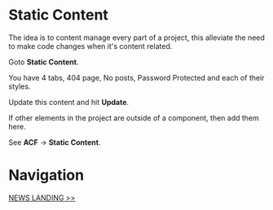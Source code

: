 # Static Content

The idea is to content manage every part of a project, this alleviate the need to make code changes when it's content related.

Goto **Static Content**.

You have 4 tabs, 404 page, No posts, Password Protected and each of their styles.

Update this content and hit **Update**.

If other elements in the project are outside of a component, then add them here.

See **ACF** -> **Static Content**.

# Navigation

[NEWS LANDING >>](news-landing.md)
